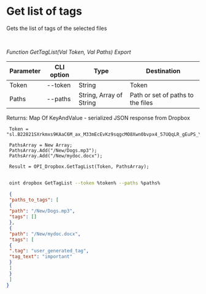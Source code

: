 ﻿---
sidebar_position: 1
---

# Get list of tags
 Gets the list of tags of the selected files




<br/>


*Function GetTagList(Val Token, Val Paths) Export*

 | Parameter | CLI option | Type | Destination |
 |-|-|-|-|
 | Token | --token | String | Token |
 | Paths | --paths | String, Array of String | Path or set of paths to the files |

 
 Returns: Map Of KeyAndValue - serialized JSON response from Dropbox


```bsl title="Code example"
 Token = "sl.B22821SXrkmxs9KAaC6M_ax_M33mEcEvKz9sqgcMO8Xwn0bvpx4_57UQqLR_gEuPS_Yk5yd3Tv...";
 
 PathsArray = New Array;
 PathsArray.Add("/New/Dogs.mp3");
 PathsArray.Add("/New/mydoc.docx");
 
 Result = OPI_Dropbox.GetTagList(Token, PathsArray);
```
	


```sh title="CLI command example"
 
 oint dropbox GetTagList --token %token% --paths %paths%

```

```json title="Result"
 {
 "paths_to_tags": [
 {
 "path": "/New/Dogs.mp3",
 "tags": []
 },
 {
 "path": "/New/mydoc.docx",
 "tags": [
 {
 ".tag": "user_generated_tag",
 "tag_text": "important"
 }
 ]
 }
 ]
}
```
